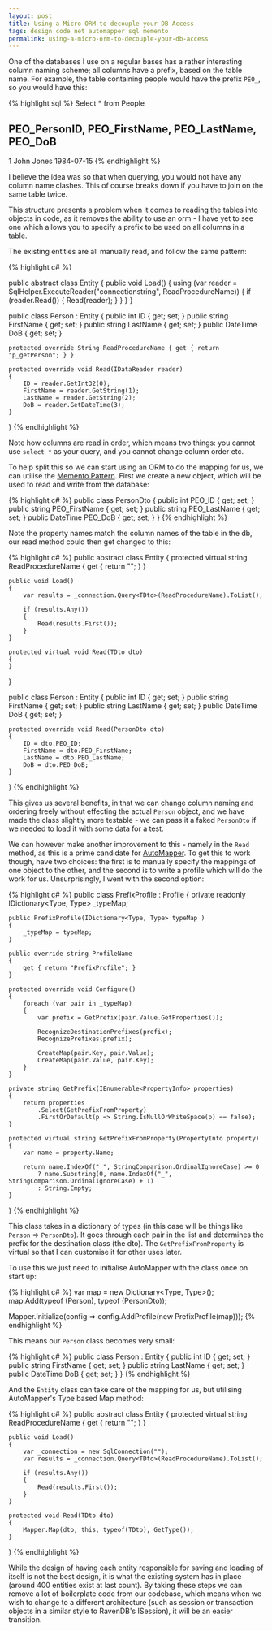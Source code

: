 ```yaml
---
layout: post
title: Using a Micro ORM to decouple your DB Access
tags: design code net automapper sql memento
permalink: using-a-micro-orm-to-decouple-your-db-access
---
```


One of the databases I use on a regular bases has a rather interesting column naming scheme;  all columns have a prefix, based on the table name.  For example, the table containing people would have the prefix `PEO_`, so you would have this:

{% highlight sql %}
Select * from People

PEO_PersonID, PEO_FirstName, PEO_LastName, PEO_DoB
-----------------------------------------------------
1             John           Jones         1984-07-15
{% endhighlight %}

I believe the idea was so that when querying, you would not have any column name clashes.  This of course breaks down if you have to join on the same table twice.

This structure presents a problem when it comes to reading the tables into objects in code, as it removes the ability to use an orm - I have yet to see one which allows you to specify a prefix to be used on all columns in a table.

The existing entities are all manually read, and follow the same pattern:

{% highlight c# %}

public abstract class Entity
{
	public void Load()
	{
		using (var reader = SqlHelper.ExecuteReader("connectionstring", ReadProcedureName))
		{
			if (reader.Read())
			{
				Read(reader);
			}
		}
	}
}

public class Person : Entity
{
	public int ID { get; set; }
	public string FirstName { get; set; }
	public string LastName { get; set; }
	public DateTime DoB { get; set; }

	protected override String ReadProcedureName { get { return "p_getPerson"; } }

	protected override void Read(IDataReader reader)
	{
		ID = reader.GetInt32(0);
		FirstName = reader.GetString(1);
		LastName = reader.GetString(2);
		DoB = reader.GetDateTime(3);
	}
}
{% endhighlight %}

Note how columns are read in order, which means two things: you cannot use `select *` as your query, and you cannot change column order etc.

To help split this so we can start using an ORM to do the mapping for us, we can utilise the [Memento Pattern][memento-pattern].  First we create a new object, which will be used to read and write from the database:

{% highlight c# %}
public class PersonDto
{
	public int PEO_ID { get; set; }
	public string PEO_FirstName { get; set; }
	public string PEO_LastName { get; set; }
	public DateTime PEO_DoB { get; set; }
}
{% endhighlight %}

Note the property names match the column names of the table in the db, our read method could then get changed to this:

{% highlight c# %}
public abstract class Entity<TDto>
{
	protected virtual string ReadProcedureName { get { return ""; } }

	public void Load()
	{
		var results = _connection.Query<TDto>(ReadProcedureName).ToList();

		if (results.Any())
		{
			Read(results.First());
		}
	}

	protected virtual void Read(TDto dto)
	{
	}
}

public class Person : Entity<PersonDto>
{
	public int ID { get; set; }
	public string FirstName { get; set; }
	public string LastName { get; set; }
	public DateTime DoB { get; set; }

	protected override void Read(PersonDto dto)
	{
		ID = dto.PEO_ID;
		FirstName = dto.PEO_FirstName;
		LastName = dto.PEO_LastName;
		DoB = dto.PEO_DoB;
	}
}
{% endhighlight %}

This gives us several benefits, in that we can change column naming and ordering freely without effecting the actual `Person` object, and we have made the class slightly more testable - we can pass it a faked `PersonDto` if we needed to load it with some data for a test.

We can however make another improvement to this - namely in the `Read` method, as this is a prime candidate for [AutoMapper][package-automapper].  To get this to work though, have two choices: the first is to manually specify the mappings of one object to the other, and the second is to write a profile which will do the work for us.  Unsurprisingly, I went with the second option:

{% highlight c# %}
public class PrefixProfile : Profile
{
	private readonly IDictionary<Type, Type> _typeMap;

	public PrefixProfile(IDictionary<Type, Type> typeMap )
	{
		_typeMap = typeMap;
	}

	public override string ProfileName
	{
		get { return "PrefixProfile"; }
	}

	protected override void Configure()
	{
		foreach (var pair in _typeMap)
		{
			var prefix = GetPrefix(pair.Value.GetProperties());

			RecognizeDestinationPrefixes(prefix);
			RecognizePrefixes(prefix);

			CreateMap(pair.Key, pair.Value);
			CreateMap(pair.Value, pair.Key);
		}
	}

	private string GetPrefix(IEnumerable<PropertyInfo> properties)
	{
		return properties
			.Select(GetPrefixFromProperty)
			.FirstOrDefault(p => String.IsNullOrWhiteSpace(p) == false);
	}

	protected virtual string GetPrefixFromProperty(PropertyInfo property)
	{
		var name = property.Name;

		return name.IndexOf("_", StringComparison.OrdinalIgnoreCase) >= 0
			? name.Substring(0, name.IndexOf("_", StringComparison.OrdinalIgnoreCase) + 1)
			: String.Empty;
	}
}
{% endhighlight %}

This class takes in a dictionary of types (in this case will be things like `Person` => `PersonDto`).  It goes through each pair in the list and determines the prefix for the destination class (the dto).  The `GetPrefixFromProperty` is virtual so that I can customise it for other uses later.

To use this we just need to initialise AutoMapper with the class once on start up:

{% highlight c# %}
var map = new Dictionary<Type, Type>();
map.Add(typeof (Person), typeof (PersonDto));

Mapper.Initialize(config => config.AddProfile(new PrefixProfile(map)));
{% endhighlight %}

This means our `Person` class becomes very small:

{% highlight c# %}
public class Person : Entity<PersonDto>
{
	public int ID { get; set; }
	public string FirstName { get; set; }
	public string LastName { get; set; }
	public DateTime DoB { get; set; }
}
{% endhighlight %}

And the `Entity` class can take care of the mapping for us, but utilising AutoMapper's Type based Map method:

{% highlight c# %}
public abstract class Entity<TDto>
{
	protected virtual string ReadProcedureName { get { return ""; } }

	public void Load()
	{
		var _connection = new SqlConnection("");
		var results = _connection.Query<TDto>(ReadProcedureName).ToList();

		if (results.Any())
		{
			Read(results.First());
		}
	}

	protected void Read(TDto dto)
	{
		Mapper.Map(dto, this, typeof(TDto), GetType());
	}
}
{% endhighlight %}

While the design of having each entity responsible for saving and loading of itself is not the best design, it is what the existing system has in place (around 400 entities exist at last count).  By taking these steps we can remove a lot of boilerplate code from our codebase, which means when we wish to change to a different architecture (such as session or transaction objects in a similar style to RavenDB's ISession), it will be an easier transition.


[memento-pattern]: http://www.dofactory.com/Patterns/PatternMemento.aspx
[package-automapper]: http://automapper.org/
